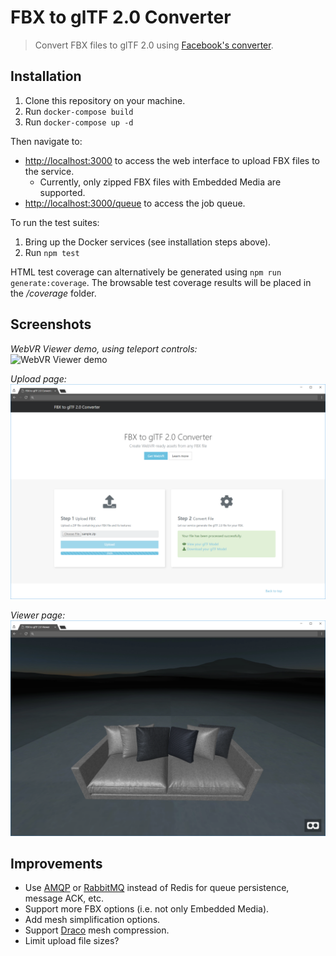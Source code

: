 # FBX to glTF 2.0 Converter

> Convert FBX files to glTF 2.0 using [Facebook's converter](https://github.com/facebookincubator/FBX2glTF).

## Installation

 1. Clone this repository on your machine.
 2. Run `docker-compose build`
 3. Run `docker-compose up -d`

Then navigate to:
 * [http://localhost:3000](http://localhost:3000) to access the web interface to upload FBX files to the service.
   * Currently, only zipped FBX files with Embedded Media are supported.
 * [http://localhost:3000/queue](http://localhost:3000/queue) to access the job queue.

To run the test suites:
 1. Bring up the Docker services (see installation steps above).
 2. Run `npm test`

HTML test coverage can alternatively be generated using `npm run generate:coverage`. The browsable test coverage results will be placed in the _/coverage_ folder.

## Screenshots

_WebVR Viewer demo, using teleport controls:_  
![WebVR Viewer demo](https://i.giphy.com/media/WS5vpFSjgu1W12gDNY/giphy.gif)

_Upload page:_  
![Upload page](./docs/screenshot-upload-page.png)

_Viewer page:_  
![VR Viewer page](./docs/screenshot-viewer-page.png)

## Improvements

 * Use [AMQP](https://www.amqp.org/) or [RabbitMQ](https://www.rabbitmq.com/) instead of Redis for queue persistence, message ACK, etc.
 * Support more FBX options (i.e. not only Embedded Media).
 * Add mesh simplification options.
 * Support [Draco](https://github.com/google/draco) mesh compression.
 * Limit upload file sizes?
